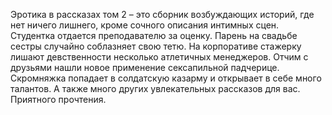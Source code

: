 <!--2025-02-16 12:07:33-->
Эротика в рассказах том 2 – это сборник возбуждающих историй, где нет ничего лишнего, кроме сочного описания интимных сцен. Студентка отдается преподавателю за оценку. Парень на свадьбе сестры случайно соблазняет свою тетю. На корпоративе стажерку лишают девственности несколько атлетичных менеджеров. Отчим с друзьями нашли новое применение сексапильной падчерице. Скромняжка попадает в солдатскую казарму и открывает в себе много талантов. А также много других увлекательных рассказов для вас. Приятного прочтения.